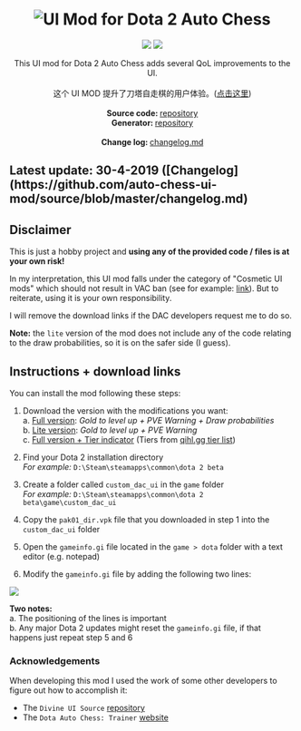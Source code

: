 <h1 align="center">
   <img src="https://github.com/auto-chess-ui-mod/download/raw/master/images/banner_img.PNG" alt="UI Mod for Dota 2 Auto Chess" title="UI Mod for Dota 2 Auto Chess" />
</h1>
<p align="center">  
 <a href="https://opensource.org/licenses/MIT"><img src="https://img.shields.io/badge/license-MIT-blue.svg"></a>
 <a href="https://www.paypal.com/cgi-bin/webscr?cmd=_s-xclick&hosted_button_id=2UKM4JREAPTBG"><img src="https://img.shields.io/badge/buy%20me%20some-candy-yellow.svg"></a>
 
</p>

<p align="center">
  This UI mod for Dota 2 Auto Chess adds several QoL improvements to the UI. <br><br>  
  这个 UI MOD 提升了刀塔自走棋的用户体验。(<a href="https://github.com/auto-chess-ui-mod/download/blob/master/readme_cn.md">点击这里</a>) <br><br>  
  <span><strong>Source code: </strong><a href="https://github.com/auto-chess-ui-mod/source ">repository </a></span><br>  
  <span><strong>Generator: </strong><a href="https://github.com/auto-chess-ui-mod/generator">repository</a></span><br><br>  
  <span><strong>Change log: </strong><a href="https://github.com/auto-chess-ui-mod/source/blob/master/changelog.md">changelog.md</a></span>  
</p>

<h2>Latest update: 30-4-2019 ([Changelog](https://github.com/auto-chess-ui-mod/source/blob/master/changelog.md)</h2>

## Disclaimer

This is just a hobby project and **using any of the provided code / files is at your own risk!**

In my interpretation, this UI mod falls under the category of "Cosmetic UI mods" which should not result in VAC ban (see for example: [link](https://dota2.gamepedia.com/Ban#Exceptions)). But to reiterate, using it is your own responsibility. 

I will remove the download links if the DAC developers request me to do so. 

**Note:** the `lite` version of the mod does not include any of the code relating to the draw probabilities, so it is on the safer side (I guess). 

## Instructions + download links

You can install the mod following these steps:  

1. Download the version with the modifications you want:  
a. [Full version](https://github.com/auto-chess-ui-mod/download/raw/master/vpk/full/pak01_dir.vpk): *Gold to level up + PVE Warning + Draw probabilities*   
b. [Lite version](https://github.com/auto-chess-ui-mod/download/raw/master/vpk/lite/pak01_dir.vpk): *Gold to level up + PVE Warning*   
c. [Full version + Tier indicator](https://github.com/auto-chess-ui-mod/download/raw/master/vpk/full_tier/pak01_dir.vpk) (Tiers from [qihl.gg tier list](https://qihl.gg/tierlist))

2. Find your Dota 2 installation directory  
   *For example:* `D:\Steam\steamapps\common\dota 2 beta`
   
3. Create a folder called `custom_dac_ui` in the `game` folder  
*For example:* `D:\Steam\steamapps\common\dota 2 beta\game\custom_dac_ui`

4. Copy the  `pak01_dir.vpk` file that you downloaded in step 1 into the `custom_dac_ui` folder

5. Open the `gameinfo.gi` file located in the `game > dota` folder with a text editor (e.g. notepad)  

6. Modify the `gameinfo.gi` file by adding the following two lines:

![](https://github.com/auto-chess-ui-mod/download/raw/master/images/modify_gameinfo.PNG)

**Two notes:**  
a. The positioning of the lines is important  
b. Any major Dota 2 updates might reset the `gameinfo.gi` file, if that happens just repeat step 5 and 6

### Acknowledgements

When developing this mod I used the work of some other developers to figure out how to accomplish it:

* The `Divine UI Source` [repository](https://github.com/dota2-divine-ui/divine-ui-source)  
* The `Dota Auto Chess: Trainer` [website](https://dota2chess.com/)
